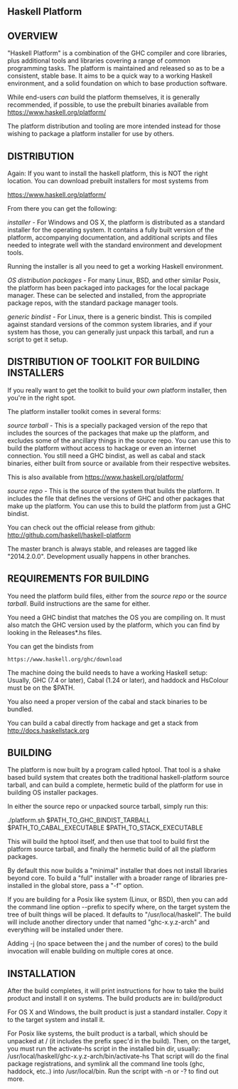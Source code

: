 Haskell Platform
----------------

OVERVIEW
--------
"Haskell Platform" is a combination of the GHC compiler and core libraries,
plus additional tools and libraries covering a range of common programming
tasks. The platform is maintained and released so as to be a consistent, stable
base. It aims to be a quick way to a working Haskell environment, and a solid
foundation on which to base production software.

While end-users _can_ build the platform themselves, it is generally recommended,
if possible, to use the prebuilt binaries available from https://www.haskell.org/platform/

The platform distribution and tooling are more intended instead for those wishing to package a platform installer for use by others.

DISTRIBUTION
------------
Again: If you want to install the haskell platform, this is NOT the right location. You can download prebuilt installers for most systems from

https://www.haskell.org/platform/

From there you can get the following:

*installer* - For Windows and OS X, the platform is distributed as a standard
installer for the operating system. It contains a fully built version of the
platform, accompanying documentation, and additional scripts and files needed
to integrate well with the standard environment and development tools.

Running the installer is all you need to get a working Haskell environment.

*OS distribution packages* - For many Linux, BSD, and other similar Posix,
the platform has been packaged into packages for the local package manager.
These can be selected and installed, from the appropriate package repos, with
the standard package manager tools.

*generic bindist* - For Linux, there is a generic bindist. This is compiled
against standard versions of the common system libraries, and if your system
has those, you can generally just unpack this tarball, and run a script to
get it setup.

DISTRIBUTION OF TOOLKIT FOR BUILDING INSTALLERS
------------

If you really want to get the toolkit to build your _own_ platform installer, then you're in the right spot.

The platform installer toolkit comes in several forms:

*source tarball* - This is a specially packaged version of the repo that
includes the sources of the packages that make up the platform, and excludes
some of the ancillary things in the source repo. You can use this to build
the platform without access to hackage or even an internet connection. You still
need a GHC bindist, as well as cabal and stack binaries, either built from source or 
available from their respective websites.

This is also available from https://www.haskell.org/platform/

*source repo* - This is the source of the system that builds the platform. It
includes the file that defines the versions of GHC and other packages that make
up the platform. You can use this to build the platform from just a GHC bindist.

You can check out the official release from github:
     http://github.com/haskell/haskell-platform
     
The master branch is always stable, and releases are tagged like "2014.2.0.0".
Development usually happens in other branches.


REQUIREMENTS FOR BUILDING
-------------------------
You need the platform build files, either from the *source repo* or the
*source tarball*.  Build instructions are the same for either.

You need a GHC bindist that matches the OS you are compiling on. It must also
match the GHC version used by the platform, which you can find by looking in the Releases*.hs files.

You can get the bindists from

    https://www.haskell.org/ghc/download

The machine doing the build needs to have a working Haskell setup: Usually,
GHC (7.4 or later), Cabal (1.24 or later), and haddock and HsColour must be on
the $PATH.

You also need a proper version of the cabal and stack binaries to be bundled.

You can build a cabal directly from hackage and get a stack from http://docs.haskellstack.org

BUILDING
--------
The platform is now built by a program called hptool. That tool is a shake based
build system that creates both the traditional haskell-platform source tarball,
and can build a complete, hermetic build of the platform for use in building OS
installer packages.

In either the source repo or unpacked source tarball, simply run this:

   ./platform.sh $PATH_TO_GHC_BINDIST_TARBALL  $PATH_TO_CABAL_EXECUTABLE $PATH_TO_STACK_EXECUTABLE

This will build the hptool itself, and then use that tool to build first the
platform source tarball, and finally the hermetic build of all the platform
packages.

By default this now builds a "minimal" installer that does not install libraries beyond core. To 
build a "full" installer with a broader range of libraries pre-installed in the global store, pass 
a "-f" option.

If you are building for a Posix like system (Linux, or BSD), then you can add
the command line option --prefix to specify where, on the target system the
tree of built things will be placed. It defaults to "/usr/local/haskell".  The
build will include another directory under that named "ghc-x.y.z-arch" and
everything will be installed under there.

Adding -j<n> (no space between the j and the number of cores) to the build invocation
will enable building on multiple cores at once.


INSTALLATION
------------
After the build completes, it will print instructions for how to take the build
product and install it on systems. The build products are in:
  build/product

For OS X and Windows, the built product is just a standard installer. Copy it
to the target system and install it.

For Posix like systems, the built product is a tarball, which should be unpacked
at / (it includes the prefix spec'd in the build). Then, on the target, you
must run the activate-hs script in the installed bin dir, usually:
  /usr/local/haskell/ghc-x.y.z-arch/bin/activate-hs
That script will do the final package registrations, and symlink all the command
line tools (ghc, haddock, etc..) into /usr/local/bin. Run the script with -n or
-? to find out more.

